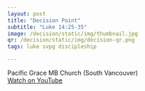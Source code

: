 ```yaml
---
layout: post
title: "Decision Point"
subtitle: "Luke 14:25-35"
image: /decision/static/img/thumbnail.jpg
qr: /decision/static/img/decision-qr.png
tags: luke svpg discipleship

---
```

Pacific Grace MB Church (South Vancouver) <br>
[Watch on YouTube](https://www.youtube.com/watch?v=uqB-R4a-Vuk)

